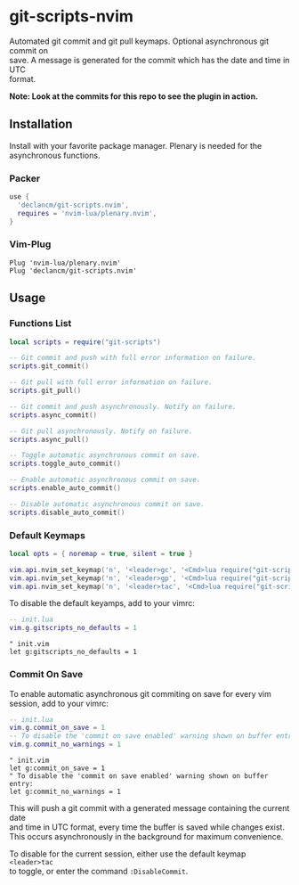 # git-scripts-nvim

Automated git commit and git pull keymaps. Optional asynchronous git commit on\
save. A message is generated for the commit which has the date and time in UTC\
format.

__Note: Look at the commits for this repo to see the plugin in action.__

## Installation

Install with your favorite package manager. Plenary is needed for the\
asynchronous functions.

### Packer

```lua
use {
  'declancm/git-scripts.nvim',
  requires = 'nvim-lua/plenary.nvim',
}
```

### Vim-Plug

```vim
Plug 'nvim-lua/plenary.nvim'
Plug 'declancm/git-scripts.nvim'
```

## Usage

### Functions List

```lua
local scripts = require("git-scripts")

-- Git commit and push with full error information on failure.
scripts.git_commit()

-- Git pull with full error information on failure.
scripts.git_pull()

-- Git commit and push asynchronously. Notify on failure.
scripts.async_commit()

-- Git pull asynchronously. Notify on failure.
scripts.async_pull()

-- Toggle automatic asynchronous commit on save.
scripts.toggle_auto_commit()

-- Enable automatic asynchronous commit on save.
scripts.enable_auto_commit()

-- Disable automatic asynchronous commit on save.
scripts.disable_auto_commit()
```

### Default Keymaps

```lua
local opts = { noremap = true, silent = true }

vim.api.nvim_set_keymap('n', '<leader>gc', '<Cmd>lua require("git-scripts").async_commit()<CR>', opts)
vim.api.nvim_set_keymap('n', '<leader>gp', '<Cmd>lua require("git-scripts").async_pull()<CR>', opts)
vim.api.nvim_set_keymap('n', '<leader>tac', '<Cmd>lua require("git-scripts").toggle_auto_commit()<CR>', opts)
```

To disable the default keyamps, add to your vimrc:

```lua
-- init.lua
vim.g.gitscripts_no_defaults = 1
```

```vim
" init.vim
let g:gitscripts_no_defaults = 1
```

### Commit On Save

To enable automatic asynchronous git commiting on save for every vim session,
add to your vimrc:

```lua
-- init.lua
vim.g.commit_on_save = 1
-- To disable the 'commit on save enabled' warning shown on buffer entry:
vim.g.commit_no_warnings = 1
```

```vim
" init.vim
let g:commit_on_save = 1
" To disable the 'commit on save enabled' warning shown on buffer entry:
let g:commit_no_warnings = 1
```

This will push a git commit with a generated message containing the current date\
and time in UTC format, every time the buffer is saved while changes exist.\
This occurs asynchronously in the background for maximum convenience.

To disable for the current session, either use the default keymap `<leader>tac`\
 to toggle, or enter the command `:DisableCommit`.
